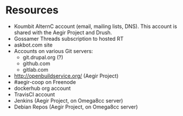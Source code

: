 Resources
=========

* Koumbit AlternC account (email, mailing lists, DNS). This account is shared with the Aegir Project and Drush.
* Gossamer Threads subscription to hosted RT
* askbot.com site
* Accounts on various Git servers:
  * git.drupal.org (?)
  * github.com
  * gitlab.com
* http://openbuildservice.org/ (Aegir Project)
* #aegir-coop on Freenode
* dockerhub org account
* TravisCI account
* Jenkins (Aegir Project, on Omega8cc server)
* Debian Repos (Aegir Project, on Omega8cc server)

